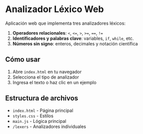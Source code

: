 # Analizador Léxico Web

Aplicación web que implementa tres analizadores léxicos:

1. **Operadores relacionales**: `<`, `<=`, `>`, `>=`, `==`, `!=`
2. **Identificadores y palabras clave**: variables, `if`, `while`, etc.
3. **Números sin signo**: enteros, decimales y notación científica

## Cómo usar
1. Abre `index.html` en tu navegador
2. Selecciona el tipo de analizador
3. Ingresa el texto o haz clic en un ejemplo

## Estructura de archivos
- `index.html` - Página principal
- `styles.css` - Estilos
- `main.js` - Lógica principal
- `/lexers` - Analizadores individuales
